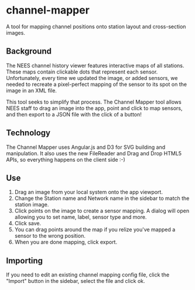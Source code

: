 channel-mapper
==============

A tool for mapping channel positions onto station layout and cross-section images.

Background
----------
The NEES channel history viewer features interactive maps of all stations. These maps contain clickable dots that represent each sensor. Unfortunately, every time we updated the image, or added sensors, we needed to recreate a pixel-perfect mapping of the sensor to its spot on the image in an XML file.

This tool seeks to simplify that process. The Channel Mapper tool allows NEES staff to drag an image into the app, point and click to map sensors, and then export to a JSON file with the click of a button!

Technology
----------
The Channel Mapper uses Angular.js and D3 for SVG building and manipulation. It also uses the new FileReader and Drag and Drop HTML5 APIs, so everything happens on the client side :-)

Use
---
1. Drag an image from your local system onto the app viewport.
2. Change the Station name and Network name in the sidebar to match the station image.
3. Click points on the image to create a sensor mapping. A dialog will open allowing you to set name, label, sensor type and more.
4. Click save.
5. You can drag points around the map if you relize you've mapped a sensor to the wrong position.
6. When you are done mapping, click export.

Importing
---------
If you need to edit an existing channel mapping config file, click the "Import" button in the sidebar, select the file and click ok.
